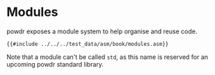 # Modules

powdr exposes a module system to help organise and reuse code.

```
{{#include ../../../test_data/asm/book/modules.asm}}
```

Note that a module can't be called `std`, as this name is reserved for an upcoming powdr standard library.